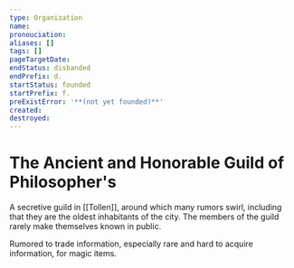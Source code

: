 ```yaml
---
type: Organization
name:
pronouciation:
aliases: []
tags: []
pageTargetDate:
endStatus: disbanded
endPrefix: d.
startStatus: founded
startPrefix: f.
preExistError: '**(not yet founded)**'
created:
destroyed:
---
```


# The Ancient and Honorable Guild of Philosopher's

A secretive guild in [[Tollen]], around which many rumors swirl, including that they are the oldest inhabitants of the city. The members of the guild rarely make themselves known in public. 

Rumored to trade information, especially rare and hard to acquire information, for magic items. 
